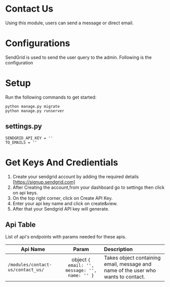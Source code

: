 # Contact Us
Using this module, users can send a message or direct email.

# Configurations
SendGrid is used to send the user query to the admin. Following is the configuration

# Setup

 Run the following commands to get started:

```
python manage.py migrate
python manage.py runserver
```

## settings.py
```
SENDGRID_API_KEY = ''
TO_EMAILS = ''
```

# Get Keys And Credientials
1. Create your sendgrid account by adding the required details [https://signup.sendgrid.com]
2. After Creating the account,from your dashboard go to settings then click on api keys.
3. On the top right corner, click on Create API Key.
4. Enter your api key name and click on create&view.
5. After that your Sendgrid API key will generate. 

## Api Table
List of api's endpoints with params needed for these apis.

| Api Name                       | Param        | Description                                                    |
| ------------------------------ |:------------:|:---------------------------------------------------------------|
| `/modules/contact-us/contact_us/` | object `{ email: '', message: '', name: '' }` | Takes object containing email, message and name of the user who wants to contact.|